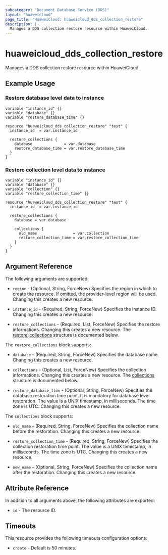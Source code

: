 ```yaml
---
subcategory: "Document Database Service (DDS)"
layout: "huaweicloud"
page_title: "HuaweiCloud: huaweicloud_dds_collection_restore"
description: |-
  Manages a DDS collection restore resource within HuaweiCloud.
---
```


# huaweicloud_dds_collection_restore

Manages a DDS collection restore resource within HuaweiCloud.

## Example Usage

### Restore database level data to instance

```hcl
variable "instance_id" {}
variable "database" {}
variable "restore_database_time" {}

resource "huaweicloud_dds_collection_restore" "test" {
  instance_id  = var.instance_id

  restore_collections {
    database              = var.database
    restore_database_time = var.restore_database_time
  }
}
```

### Restore collection level data to instance

```hcl
variable "instance_id" {}
variable "database" {}
variable "collection" {}
variable "restore_collection_time" {}

resource "huaweicloud_dds_collection_restore" "test" {
  instance_id  = var.instance_id

  restore_collections {
    database = var.database

    collections {
      old_name                = var.collection
      restore_collection_time = var.restore_collection_time
    }
  }
}
```

## Argument Reference

The following arguments are supported:

* `region` - (Optional, String, ForceNew) Specifies the region in which to create the resource.
  If omitted, the provider-level region will be used.
  Changing this creates a new resource.

* `instance_id` - (Required, String, ForceNew) Specifies the instance ID.
  Changing this creates a new resource.

* `restore_collections` - (Required, List, ForceNew) Specifies the restore informations.
  Changing this creates a new resource.
  The [restore_collections](#block--restore_collections) structure is documented below.

<a name="block--restore_collections"></a>
The `restore_collections` block supports:

* `database` - (Required, String, ForceNew) Specifies the database name.
  Changing this creates a new resource.

* `collections` - (Optional, List, ForceNew) Specifies the collection informations.
  Changing this creates a new resource.
  The [collections](#block--restore_collections--collections) structure is documented below.

* `restore_database_time` - (Optional, String, ForceNew) Specifies the database restoration time point.
  It is mandatory for database level restoration. The value is a UNIX timestamp, in milliseconds. The time zone is UTC.
  Changing this creates a new resource.

<a name="block--restore_collections--collections"></a>
The `collections` block supports:

* `old_name` - (Required, String, ForceNew) Specifies the collection name before the restoration.
  Changing this creates a new resource.

* `restore_collection_time` - (Required, String, ForceNew) Specifies the collection restoration time point.
  The value is a UNIX timestamp, in milliseconds. The time zone is UTC.
  Changing this creates a new resource.

* `new_name` - (Optional, String, ForceNew) Specifies the collection name after the restoration.
  Changing this creates a new resource.

## Attribute Reference

In addition to all arguments above, the following attributes are exported:

* `id` - The resource ID.

## Timeouts

This resource provides the following timeouts configuration options:

* `create` - Default is 50 minutes.
